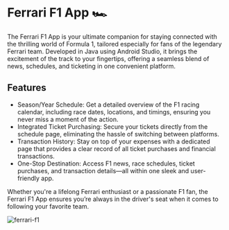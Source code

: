# Ferrari F1 App 🏎️

The Ferrari F1 App is your ultimate companion for staying connected with the thrilling world of Formula 1, tailored especially for fans of the legendary Ferrari team. Developed in Java using Android Studio, it brings the excitement of the track to your fingertips, offering a seamless blend of news, schedules, and ticketing in one convenient platform.

## Features
- Season/Year Schedule: Get a detailed overview of the F1 racing calendar, including race dates, locations, and timings, ensuring you never miss a moment of the action.
- Integrated Ticket Purchasing: Secure your tickets directly from the schedule page, eliminating the hassle of switching between platforms.
- Transaction History: Stay on top of your expenses with a dedicated page that provides a clear record of all ticket purchases and financial transactions.
- One-Stop Destination: Access F1 news, race schedules, ticket purchases, and transaction details—all within one sleek and user-friendly app.

Whether you're a lifelong Ferrari enthusiast or a passionate F1 fan, the Ferrari F1 App ensures you’re always in the driver's seat when it comes to following your favorite team.

![ferrari-f1](https://github.com/user-attachments/assets/37643fb8-4c1b-4847-a3cd-c77e5e36c215)
